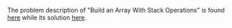 The problem description of "Build an Array With Stack Operations" is found [here](https://leetcode.com/problems/build-an-array-with-stack-operations/) while its solution [here](https://github.com/aurimas13/LeetCode-HR-MAANG/blob/main/LeetCode/Python%20Solutions/Build%20an%20Array%20With%20Stack%20Operations/build.py).

